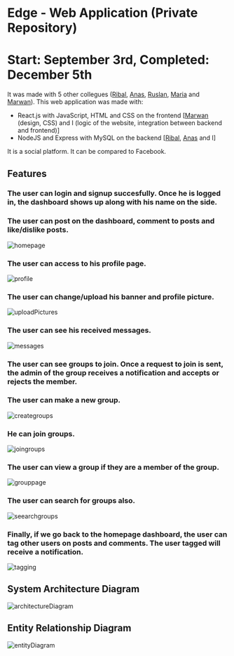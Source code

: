 
# Edge - Web Application (Private Repository) 
# Start: September 3rd, Completed: December 5th
It was made with 5 other collegues ([Ribal](https://github.com/ribal-aladeeb), [Anas](https://github.com/AnasBuyumad), [Ruslan](https://github.com/RuslanSinyavsky), [Maria](https://github.com/ahmedmaria) and [Marwan](https://github.com/marwan011)).
This web application was made with:

- React.js with JavaScript, HTML and CSS on the frontend [[Marwan](https://github.com/marwan011) (design, CSS) and I (logic of the website, integration between backend and frontend)]
- NodeJS and Express with MySQL on the backend [[Ribal](https://github.com/ribal-aladeeb), [Anas](https://github.com/AnasBuyumad) and I] 

It is a social platform. It can be compared to Facebook.

## Features

### The user can login and signup succesfully. Once he is logged in, the dashboard shows up along with his name on the side.
### The user can post on the dashboard, comment to posts and like/dislike posts.

![homepage](https://user-images.githubusercontent.com/37888675/49561600-1eefd200-f8e6-11e8-85fd-066680a1e8f9.png)

### The user can access to his profile page.

![profile](https://user-images.githubusercontent.com/37888675/48873623-da7c1680-edbc-11e8-8397-012886a21e6f.png)

### The user can change/upload his banner and profile picture.

![uploadPictures](https://user-images.githubusercontent.com/37888675/49561601-1eefd200-f8e6-11e8-80cd-1b610e496d9b.png)

### The user can see his received messages.

![messages](https://user-images.githubusercontent.com/37888675/49561602-1eefd200-f8e6-11e8-920e-e7b6d521a790.png)

### The user can see groups to join. Once a request to join is sent, the admin of the group receives a notification and accepts or rejects the member.

### The user can make a new group.

![creategroups](https://user-images.githubusercontent.com/37888675/48873618-d9e38000-edbc-11e8-9503-22e0c758bccf.png)

### He can join groups.

![joingroups](https://user-images.githubusercontent.com/37888675/48873621-da7c1680-edbc-11e8-87cb-2382f1cc8abc.png)

### The user can view a group if they are a member of the group.

![grouppage](https://user-images.githubusercontent.com/37888675/48873619-d9e38000-edbc-11e8-9445-f53d4d68c9b5.png)

### The user can search for groups also.

![seearchgroups](https://user-images.githubusercontent.com/37888675/48873624-da7c1680-edbc-11e8-84c4-3e7e2ef7e416.png)

### Finally, if we go back to the homepage dashboard, the user can tag other users on posts and comments. The user tagged will receive a notification.

![tagging](https://user-images.githubusercontent.com/37888675/49561605-1f886880-f8e6-11e8-8af1-cbf10a457651.png)

## System Architecture Diagram

![architectureDiagram](https://user-images.githubusercontent.com/37888675/49553994-3e780200-f8c8-11e8-88a0-f929c7130892.jpg)

## Entity Relationship Diagram
![entityDiagram](https://user-images.githubusercontent.com/37888675/49553928-040e6500-f8c8-11e8-9560-93d6e8badd34.jpg)
